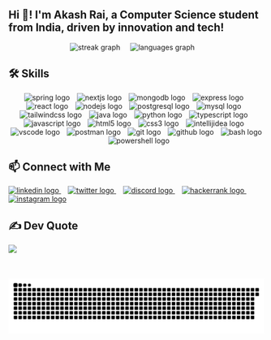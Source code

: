 <h2 align="left">Hi 👋! I'm Akash Rai, a Computer Science student from India, driven by innovation and tech!</h2>

<div align="center">
  <img src="https://streak-stats.demolab.com?user=AKASH722&locale=en&mode=daily&theme=dracula&hide_border=false&border_radius=5" height="150" alt="streak graph" />
  <img width="12" />
  <img src="https://github-readme-stats.vercel.app/api/top-langs?username=AKASH722&locale=en&hide_title=false&layout=compact&card_width=320&langs_count=5&theme=dracula&hide_border=false" height="150" alt="languages graph" />
  <img width="12" />
</div>

## 🛠 Skills

<div align="center">
  <img src="https://skillicons.dev/icons?i=spring" height="30" alt="spring logo" />
  <img width="6" />
  <img src="https://skillicons.dev/icons?i=nextjs" height="30" alt="nextjs logo" />
  <img width="6" />
  <img src="https://skillicons.dev/icons?i=mongodb" height="30" alt="mongodb logo" />
  <img width="6" />
  <img src="https://skillicons.dev/icons?i=express" height="30" alt="express logo" />
  <img width="6" />
  <img src="https://skillicons.dev/icons?i=react" height="30" alt="react logo" />
  <img width="6" />
  <img src="https://skillicons.dev/icons?i=nodejs" height="30" alt="nodejs logo" />
  <img width="6" />
  <img src="https://skillicons.dev/icons?i=postgres" height="30" alt="postgresql logo" />
  <img width="6" />
  <img src="https://skillicons.dev/icons?i=mysql" height="30" alt="mysql logo" />
  <img width="6" />
  <img src="https://skillicons.dev/icons?i=tailwind" height="30" alt="tailwindcss logo" />
  <img width="6" />
  <img src="https://skillicons.dev/icons?i=java" height="30" alt="java logo" />
  <img width="6" />
  <img src="https://skillicons.dev/icons?i=py" height="30" alt="python logo" />
  <img width="6" />
  <img src="https://skillicons.dev/icons?i=ts" height="30" alt="typescript logo" />
  <img width="6" />
  <img src="https://skillicons.dev/icons?i=js" height="30" alt="javascript logo" />
  <img width="6" />
  <img src="https://skillicons.dev/icons?i=html" height="30" alt="html5 logo" />
  <img width="6" />
  <img src="https://skillicons.dev/icons?i=css" height="30" alt="css3 logo" />
  <img width="6" />
  <img src="https://skillicons.dev/icons?i=idea" height="30" alt="intellijidea logo" />
  <img width="6" />
  <img src="https://skillicons.dev/icons?i=vscode" height="30" alt="vscode logo" />
  <img width="6" />
  <img src="https://skillicons.dev/icons?i=postman" height="30" alt="postman logo" />
  <img width="6" />
  <img src="https://skillicons.dev/icons?i=git" height="30" alt="git logo" />
  <img width="6" />
  <img src="https://skillicons.dev/icons?i=github" height="30" alt="github logo" />
  <img width="6" />
  <img src="https://skillicons.dev/icons?i=bash" height="30" alt="bash logo" />
  <img width="6" />
  <img src="https://skillicons.dev/icons?i=powershell" height="30" alt="powershell logo" />
</div>

## 📫 Connect with Me

<div align="left">
 <a href="https://www.linkedin.com/in/akashrai29/" target="_blank">
    <img src="https://img.shields.io/static/v1?message=LinkedIn&logo=linkedin&label=&color=0077B5&logoColor=white&labelColor=&style=for-the-badge" height="30" alt="linkedin logo" />
  </a>
  <img width="10" />
  <a href="https://x.com/akashrai4546" target="_blank">
    <img src="https://img.shields.io/static/v1?message=Twitter&logo=twitter&label=&color=1DA1F2&logoColor=white&labelColor=&style=for-the-badge" height="30" alt="twitter logo" />
  </a>
  <img width="10" />
  <a href="https://discord.com/users/akash_rai" target="_blank">
    <img src="https://img.shields.io/static/v1?message=Discord&logo=discord&label=&color=7289DA&logoColor=white&labelColor=&style=for-the-badge" height="30" alt="discord logo" />
  </a>
  <img width="10" />
  <a href="https://www.hackerrank.com/profile/akashrai4546" target="_blank">
    <img src="https://img.shields.io/static/v1?message=HackerRank&logo=hackerrank&label=&color=2EC866&logoColor=white&labelColor=&style=for-the-badge" height="30" alt="hackerrank logo" />
  </a>
  <img width="10" />
  <a href="https://www.instagram.com/akashrai567" target="_blank">
    <img src="https://img.shields.io/static/v1?message=Instagram&logo=instagram&label=&color=E4405F&logoColor=white&labelColor=&style=for-the-badge" height="30" alt="instagram logo" />
  </a>
</div>

## ✍️ Dev Quote
![](https://quotes-github-readme.vercel.app/api?type=horizontal&theme=dracula)

##
<br clear="both">
<div align="center">
<img src="https://raw.githubusercontent.com/AKASH722/AKASH722/output/snake.svg" alt="Snake animation" />
</div>
